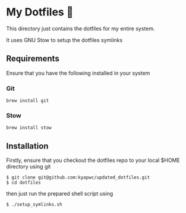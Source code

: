 # My Dotfiles 🚀
This directory just contains the dotfiles for my entire system.

It uses GNU Stow to setup the dotfiles symlinks

## Requirements

Ensure that you have the following installed in your system

### Git
```
brew install git
```

### Stow
```
brew install stow
```

## Installation

Firstly, ensure that you checkout the dotfiles repo to your local $HOME directory using git

```
$ git clone git@github.com:kyapwc/updated_dotfiles.git
$ cd dotfiles
```

then just run the prepared shell script using
```
$ ./setup_symlinks.sh
```
